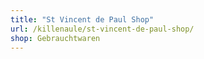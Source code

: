 ```yaml
---
title: "St Vincent de Paul Shop"
url: /killenaule/st-vincent-de-paul-shop/
shop: Gebrauchtwaren
---
```

